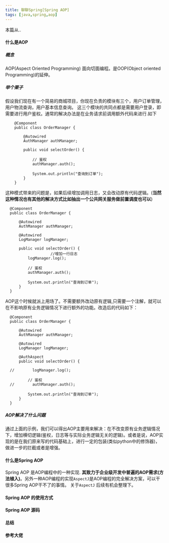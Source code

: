 ```yaml
---
title: 聊聊Spring[Spring AOP]
tags: [java,spring,aop]
---
```


本篇从..

<!-- more -->


#### 什么是AOP
##### 概念	
AOP(Aspect Oriented Programming) 面向切面编程。是OOP(Object oriented Programming)的延伸。
##### 举个栗子
假设我们现在有一个简易的商城项目，你现在负责的模块有三个，用户订单管理，用户物流查询，用户基本信息查询。
这三个模块的共同点都是需要用户登录，即需要进行用户鉴权。通常的解决办法是在业务请求前调用额外代码来进行.如下
```
	@Component
	public class OrderManager {
	
	    @Autowired
	    AuthManager authManager;
	
	    public void selectOrder() {
	
	        // 鉴权
	        authManager.auth();
	
	        System.out.println("查询到订单");
	    }
	}
```

这种模式带来的问题是，如果后续增加调用日志，又会改动原有代码逻辑。(**当然这种情况也有其他的解决方式比如抽出一个公共网关服务做前置调度也可以**)
```
  @Component
  public class OrderManager {

      @Autowired
      AuthManager authManager;

      @Autowired
      LogManager logManager;

      public void selectOrder() {
					//增加一行日志
          logManager.log();

          // 鉴权
          authManager.auth();

          System.out.println("查询到订单");
      }
  }
```
AOP这个时候就派上用场了。不需要额外改动原有逻辑,只需要一个注解，就可以在不影响原有业务逻辑情况下进行额外的功能。改造后的代码如下：
```
  @Component
  public class OrderManager {

      @Autowired
      AuthManager authManager;

      @Autowired
      LogManager logManager;

      @AuthAspect
      public void selectOrder() {

  //        logManager.log();

          // 鉴权
  //        authManager.auth();

          System.out.println("查询到订单");
      }
  }
```
##### AOP解决了什么问题
通过上面的示例，我们可以得出AOP主要用来解决：在不改变原有业务逻辑情况下，增加横切逻辑(鉴权，日志等与实际业务逻辑无关的逻辑)。或者是说，AOP实现的是在我们原来写的代码基础上，进行一定的包装(类似python中的修饰器)，做进一步的拦截或者是增强。

#### 什么是Spring AOP
Spring AOP 是AOP编程中的一种实现. **其致力于企业级开发中普遍的AOP需求(方法植入)**。另外一种AOP编程的实现`AspectJ`是AOP编程的完全解决方案，可以干很多Spring AOP干不了的事情。
关于`AspectJ` 后续有机会整理下。

#### Spring AOP 的使用方式

#### Spring AOP 源码

#### 总结

#### 参考大佬

```

```